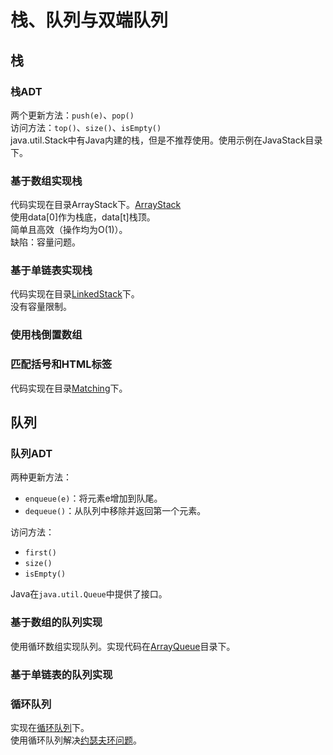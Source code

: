 # 栈、队列与双端队列

## 栈

### 栈ADT

两个更新方法：`push(e)`、`pop()`  
访问方法：`top()`、`size()`、`isEmpty()`  
java.util.Stack中有Java内建的栈，但是不推荐使用。使用示例在JavaStack目录下。

### 基于数组实现栈

代码实现在目录ArrayStack下。[ArrayStack](ArrayStack)  
使用data[0]作为栈底，data[t]栈顶。  
简单且高效（操作均为O(1)）。  
缺陷：容量问题。

### 基于单链表实现栈

代码实现在目录[LinkedStack](LinkedStack)下。  
没有容量限制。  

### 使用栈倒置数组

### 匹配括号和HTML标签

代码实现在目录[Matching](Matching)下。  

## 队列

### 队列ADT

两种更新方法：

* `enqueue(e)`：将元素e增加到队尾。
* `dequeue()`：从队列中移除并返回第一个元素。

访问方法：

* `first()`
* `size()`
* `isEmpty()`

Java在`java.util.Queue`中提供了接口。

### 基于数组的队列实现

使用循环数组实现队列。实现代码在[ArrayQueue](ArrayQueue)目录下。

### 基于单链表的队列实现

### 循环队列

实现在[循环队列](LinkedCircularQueue)下。  
使用循环队列解决[约瑟夫环问题](LinkedCircularQueue/Josephus.java)。


